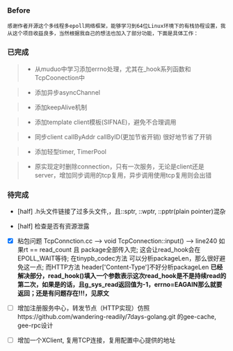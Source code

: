 ### Before
    感谢作者开源这个多线程多epoll网络框架，能够学习到64位Linux环境下的有栈协程设置，我从这个项目收益良多，当然根据我自己的想法也加入了部分功能，下面是具体工作：

### 已完成
> - 从muduo中学习添加errno处理，尤其在_hook系列函数和TcpCoonection中

> - 添加异步asyncChannel

> - 添加keepAlive机制

> - 添加template client模板(SIFNAE)，避免不合理调用

> - 同步client callByAddr callByID(更加节省开销) 很好地节省了开销

> - 添加轻型timer, TimerPool

> - 原实现定时删除connection，只有一次服务，无论是client还是server，增加同步调用的tcp复用，异步调用使用tcp复用则会出错

### 待完成
- [half] .h头文件链接了过多头文件,，且::sptr, ::wptr, ::pptr(plain pointer)混杂

- [half] 检查是否有资源泄露

- [x] 粘包问题 TcpConnction.cc --> void TcpConnection::input() --> line240
如果rt == read_count 且 package全部传入完;  这会让read_hook会在EPOLL_WAIT等待;
在tinypb_codec方法 可以分析packageLen，那么很好避免这一点;
而HTTP方法 header['Content-Type']不好分析packageLen
**已经解决部分，read_hook()填入一个参数表示这次read_hook是不是持续read的第二次，如果是的话，且g_sys_read返回值为-1，errno=EAGAIN那么就要返回；还是有问题存在!!!，见原文**


- [ ] 增加注册服务中心，转发节点（HTTP实现）仿照https://github.com/wandering-readily/7days-golang.git 的gee-cache, gee-rpc设计

- [ ] 增加一个XClient, 复用TCP连接，复用配置中心提供的地址